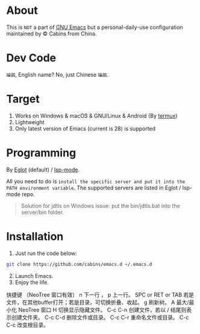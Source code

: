 # About

This is `NOT` a part of [GNU Emacs](https://www.gnu.org/software/emacs/) but a personal-daily-use configuration maintained by © Cabins from China.

# Dev Code

`噪鹃`, English name? No, just Chinese `噪鹃`.

# Target

1. Works on Windows & macOS & GNU/Linux & Android (By [termux](https://termux.com/))
2. Lightweight
3. Only latest version of Emacs (current is 28) is supported

# Programming

By [Eglot](https://github.com/joaotavora/eglot) (default) / [lsp-mode](https://github.com/emacs-lsp/lsp-mode).

All you need to do is `install the specific server and put it into the PATH environment variable`. The supported servers are listed in Eglot / lsp-mode repo.

> Solution for jdtls on Windows issue: put the bin/jdtls.bat into the server/bin folder.

# Installation

1. Just run the code below:

```bash
git clone https://github.com/cabins/emacs.d ~/.emacs.d
```

2. Launch Emacs.
3. Enjoy the life.



快捷键 （NeoTree 窗口有效）
n 下一行 ， p 上一行。
SPC or RET or TAB 若是文件，在其他buffer打开；若是目录，可切换折叠、收起。
g 刷新树。
A 最大/最小化 NeoTree 窗口
H 切换显示隐藏文件。
C-c C-n 创建文件，若以 / 结尾则表示创建文件夹。
C-c C-d 删除文件或目录。
C-c C-r 重命名文件或目录。
C-c C-c 改变根目录。
